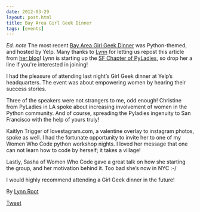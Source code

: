 ```yaml
---
date: 2012-03-29
layout: post.html
title: Bay Area Girl Geek Dinner
tags: [events]
---
```


_Ed. note_ The most recent [Bay Area Girl Geek Dinner](http://bayareagirlgeekdinners.com) was Python-themed, and hosted by Yelp. Many thanks to [Lynn](https://twitter.com/roguelynn) for letting us repost this article from [her blog](http://www.roguelynn.com/2012/03/28/girl-geek-dinner/ "RogueLynn Blog")! Lynn is starting up the [SF Chapter of PyLadies](https://twitter.com/pyladiessf "PyLadies SF Meetup"), so drop her a line if you're interested in joining!

I had the pleasure of attending last night’s Girl Geek dinner at Yelp’s headquarters. The event was about empowering women by hearing their success stories.

Three of the speakers were not strangers to me, odd enough! Christine from PyLadies in LA spoke about increasing involvement of women in the Python community. And of course, spreading the Pyladies ingenuity to San Francisco with the help of yours truly!

Kaitlyn Trigger of lovestagram.com, a valentine overlay to instagram photos, spoke as well. I had the fortunate opportunity to invite her to one of my Women Who Code python workshop nights. I loved her message that one can not learn how to code by herself; it takes a village!

Lastly, Sasha of Women Who Code gave a great talk on how she starting the group, and her motivation behind it. Too bad she’s now in NYC :-/

I would highly recommend attending a Girl Geek dinner in the future!

By [Lynn Root](https://twitter.com/roguelynn "RogueLynn | Twitter")

[Tweet](https://twitter.com/share "Share")